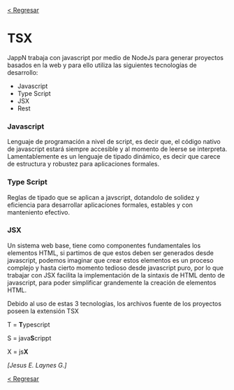 [< Regresar](README.md)

# TSX
JappN trabaja con javascript por medio de NodeJs para generar proyectos basados en la web y para ello utiliza las siguientes tecnologías de desarrollo:

* Javascript
* Type Script
* JSX
* Rest

### Javascript
Lenguaje de programación a nivel de script, es decir que, el código nativo de javascript estará siempre accesible y al momento de leerse se interpreta. Lamentablemente es un lenguaje de tipado dinámico, es decir que carece de estructura y robustez para aplicaciones formales.

### Type Script
Reglas de tipado que se aplican a javscript, dotandolo de solidez y eficiencia para desarrollar aplicaciones formales, estables y con manteniento efectivo.

### JSX
Un sistema web base, tiene como componentes fundamentales los elementos HTML, si partimos de que estos deben ser generados desde javascript, podemos imaginar que crear estos elementos es un proceso complejo y hasta cierto momento tedioso desde javascript puro, por lo que trabajar con JSX facilita la implementación de la sintaxis de HTML dento de javascript, para poder simplificar grandemente la creación de elementos HTML.


Debido al uso de estas 3 tecnologías, los archivos fuente de los proyectos poseen la extensión TSX 

T = **T**ypescript

S = java**S**crippt

X = js**X**

*[Jesus E. Laynes G.]*

[< Regresar](README.md)